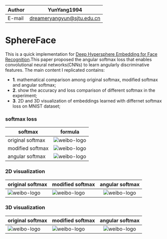 |Author|YunYang1994|
|---|---
|E-mail|dreameryangyun@sjtu.edu.cn


SphereFace
===========================
This is a quick implementation for [Deep Hypersphere Embedding for Face Recognition](https://arxiv.org/abs/1805.09298).This paper proposed the angular softmax loss that enables convolutional neural networks(CNNs) to learn angularly discriminative features. The main content I replicated contains: <br>

- **1**. mathematical comparison among original softmax, modified softmax and angular softmax;
- **2**. show the accuracy and loss comparison of different softmax in the experiment;
- **3**. 2D and 3D visualization of embeddings learned with differnet softmax loss on MNIST dataset;

### softmax loss
|softmax|formula|
|---|:---:|
|original softmax|![weibo-logo](https://github.com/YunYang1994/SphereFace/blob/master/image/original_softmax.png)|
|modified softmax|![weibo-logo](https://github.com/YunYang1994/SphereFace/blob/master/image/modified_softmax.png)|
|angular softmax|![weibo-logo](https://github.com/YunYang1994/SphereFace/blob/master/image/angular_softmax.png)|

### 2D visualization
|original softmax|modified softmax|angular softmax|
|---|---|:---:|
|![weibo-logo](https://github.com/YunYang1994/SphereFace/blob/master/image/2D_Original_Softmax_Loss_embeddings.jpg)|![weibo-logo](https://github.com/YunYang1994/SphereFace/blob/master/image/2D_Modified_Softmax_Loss_embeddings.jpg)|![weibo-logo](https://github.com/YunYang1994/SphereFace/blob/master/image/2D_Angular_Softmax_Loss_embeddings.jpg)|

### 3D visualization
|original softmax|modified softmax|angular softmax|
|---|---|:---:|
|![weibo-logo](https://github.com/YunYang1994/SphereFace/blob/master/image/3D_Original_Softmax_Loss_embeddings.jpg)|![weibo-logo](https://github.com/YunYang1994/SphereFace/blob/master/image/3D_Modified_Softmax_Loss_embeddings.jpg)|![weibo-logo](https://github.com/YunYang1994/SphereFace/blob/master/image/3D_Angular_Softmax_Loss_embeddings.jpg)|
